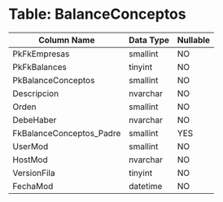 # Table: BalanceConceptos

| Column Name | Data Type | Nullable |
|-------------|-----------|----------|
| PkFkEmpresas | smallint | NO |
| PkFkBalances | tinyint | NO |
| PkBalanceConceptos | smallint | NO |
| Descripcion | nvarchar | NO |
| Orden | smallint | NO |
| DebeHaber | nvarchar | NO |
| FkBalanceConceptos_Padre | smallint | YES |
| UserMod | smallint | NO |
| HostMod | nvarchar | NO |
| VersionFila | tinyint | NO |
| FechaMod | datetime | NO |
